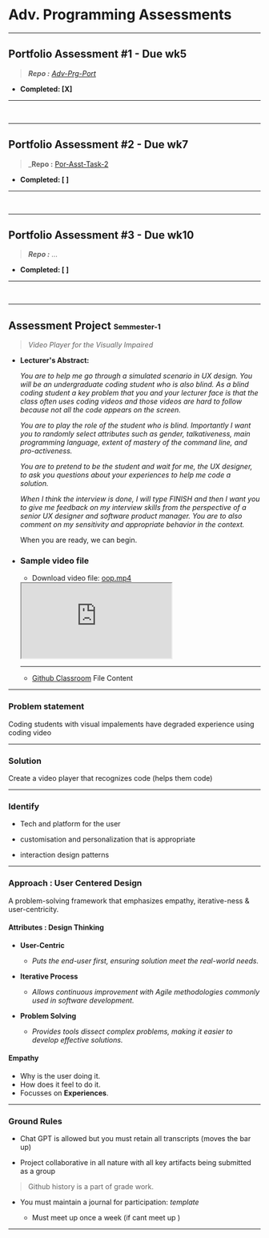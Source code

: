 # Adv. Programming Assessments

---

## Portfolio Assessment #1 - Due wk5

> _**Repo :** [Adv-Prg-Port](https://github.com/Nathan-Bransby-NMT/Adv-Prg-Port1_)_ 

-  **Completed: [X]**

---

<br>

---

## Portfolio Assessment #2 - Due wk7

> _**Repo :** [Por-Asst-Task-2](https://github.com/Nathan-Bransby-NMT/Dual-Diploma-2024/blob/main/Semester-1/Advanced-Programming-Cluster/Assessment/Por-Asst-Task-2.md_)

- **Completed: [ ]**

---

<br>

---

## Portfolio Assessment #3 - Due wk10

> _**Repo :** ..._

- **Completed: [ ]**

---

<br>

---

## Assessment Project <small><small>Semmester-1</small></small>

> _Video Player for the Visually Impaired_

* **Lecturer's Abstract:**

    _You are to help me go through a simulated scenario in UX design. You will be an undergraduate coding student who is also blind. As a blind coding student a key problem that you and your lecturer face is that the class often uses coding videos and those videos are hard to follow because not all the code appears on the screen._

    _You are to play the role of the student who is blind. Importantly I want you to randomly select attributes such as gender, talkativeness, main programming language, extent of mastery of the command line, and pro-activeness._

    _You are to pretend to be the student and wait for me, the UX designer, to ask you questions about your experiences to help me code a solution._

    _When I think the interview is done, I will type FINISH and then I want you to give me feedback on my interview skills from the perspective of a senior UX designer and software product manager. You are to also comment on my sensitivity and appropriate behavior in the context._

    When you are ready, we can begin.

* ### Sample video file

  * Download video file: [oop.mp4](https://blackboard.northmetrotafe.wa.edu.au/bbcswebdav/pid-3907250-dt-content-rid-49801799_1/xid-49801799_1)

  <iframe src="https://blackboard.northmetrotafe.wa.edu.au/bbcswebdav/pid-3907250-dt-content-rid-49801799_1/xid-49801799_1"></iframe>

  ---

  * [Github Classroom](https://classroom.github.com/a/-qWfS6Jx) File Content

---

### Problem statement

Coding students with visual impalements have degraded experience using coding video

---

### Solution

Create a video player that recognizes code (helps them code)

---

### Identify

* Tech and platform for the user

* customisation and personalization that is appropriate

* interaction design patterns

---

### Approach : User Centered Design

A problem-solving framework that emphasizes empathy, iterative-ness & user-centricity.

#### Attributes : Design Thinking

* **User-Centric**
  * _Puts the end-user first, ensuring solution meet the real-world needs._

* **Iterative Process**
  * _Allows continuous improvement with Agile methodologies commonly used in software development._

* **Problem Solving**
  * _Provides tools dissect complex problems, making it easier to develop effective solutions._

#### Empathy

* Why is the user doing it.
* How does it feel to do it.
* Focusses on **Experiences**.

---

### Ground Rules

* Chat GPT is allowed but you must retain all transcripts (moves the bar up)

* Project collaborative in all nature with all key artifacts being submitted as a group

> Github history is a part of grade work.

* You must maintain a journal for participation: _template_

  * Must meet up once a week (if cant meet up )

---
